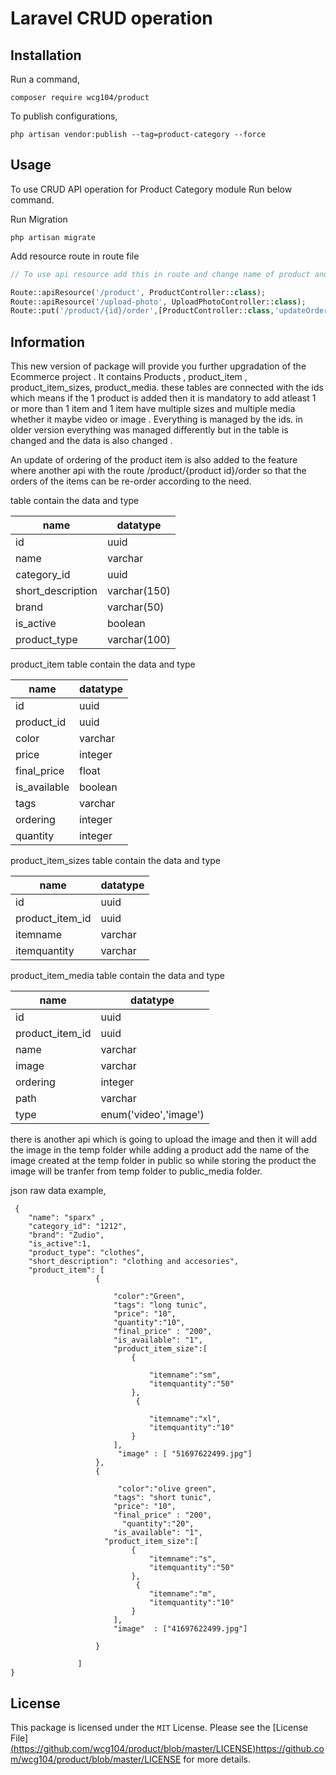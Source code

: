 
Laravel CRUD operation
======


Installation
-----

Run a command,

```
composer require wcg104/product 
```
To publish configurations,

```
php artisan vendor:publish --tag=product-category --force
```



Usage
-----
To use CRUD API operation for Product Category module Run below command.

Run Migration
```
php artisan migrate
```
Add resource route in route file
```php
// To use api resource add this in route and change name of product and category according to your requirement

Route::apiResource('/product', ProductController::class);
Route::apiResource('/upload-photo', UploadPhotoController::class);
Route::put('/product/{id}/order',[ProductController::class,'updateOrder']); 

```


Information
-----
This new version of package will provide you further upgradation of the Ecommerce project . It contains Products , product_item , product_item_sizes, product_media.
these tables are connected with the ids which means if the  1 product is added then it is mandatory to add  atleast 1 or more than 1 item and 1 item have multiple sizes and multiple media whether it maybe video or image . Everything is managed by the ids. in older version everything was managed differently but in the table is changed and the data is also changed . 

An update of ordering of the product item is also added to the feature where  another api with the route /product/{product id}/order so that the orders of the items can be re-order according to the need. 


table contain the data and type 

 | name | datatype | 
| --------------- | --------------- | 
| id | uuid |
| name | varchar |
| category_id | uuid | 
| short_description | varchar(150) | 
| brand | varchar(50)  | 
| is_active | boolean  | 
| product_type | varchar(100)  | 

 product_item table contain the data and type 

 | name | datatype | 
| --------------- | --------------- | 
| id | uuid |
| product_id | uuid |
| color | varchar | 
| price | integer | 
| final_price | float  | 
| is_available |  boolean  | 
| tags | varchar | 
| ordering | integer  | 
| quantity | integer  | 

 product_item_sizes table contain the data and type 

 | name | datatype | 
| --------------- | --------------- | 
| id | uuid |
| product_item_id | uuid |
| itemname | varchar | 
| itemquantity | varchar | 

product_item_media table contain the data and type 

 | name | datatype | 
| --------------- | --------------- | 
| id | uuid |
| product_item_id | uuid |
| name | varchar | 
| image | varchar | 
| ordering | integer | 
| path | varchar | 
| type | enum('video','image') | 

there is another api which is going to upload the image and then it will add the image in the temp folder while adding a product add the name of the image created at the temp folder in public so while storing the product the image will be tranfer from temp folder to public_media folder.

json raw data example,

```
 {
    "name": "sparx" ,
    "category_id": "1212",
    "brand": "Zudio",
    "is_active":1,
    "product_type": "clothes",
    "short_description": "clothing and accesories",
    "product_item": [
                   {
                       
                       "color":"Green",  
                       "tags": "long tunic",
                       "price": "10",
                       "quantity":"10",
                       "final_price" : "200",
                       "is_available": "1",
                       "product_item_size":[
                           {
                             
                               "itemname":"sm",
                               "itemquantity":"50"  
                           },
                            {
                              
                               "itemname":"xl",
                               "itemquantity":"10"
                           }
                       ],
                        "image" : [ "51697622499.jpg"]  
                   },
                   {
                       
                        "color":"olive green",
                       "tags": "short tunic",
                       "price": "10",
                       "final_price" : "200",
                         "quantity":"20",
                       "is_available": "1",
                     "product_item_size":[
                           {
                               "itemname":"s",
                               "itemquantity":"50"
                           },
                            {
                               "itemname":"m",
                               "itemquantity":"10"
                           }
                       ],
                       "image"  : ["41697622499.jpg"]
                      
                   }
                  
               ]
}
```


License
-----
This package is licensed under the `MIT` License. Please see the [License File][(https://github.com/wcg104/product/blob/master/LICENSE)](https://github.com/wcg104/product/blob/master/LICENSE)https://github.com/wcg104/product/blob/master/LICENSE for more details.
